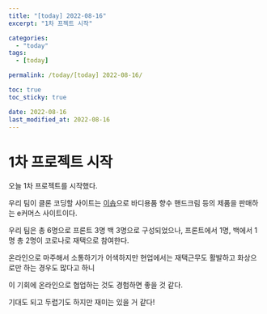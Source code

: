 ```yaml
---
title: "[today] 2022-08-16"
excerpt: "1차 프젝트 시작"

categories:
  - "today"
tags:
  - [today]

permalink: /today/[today] 2022-08-16/

toc: true
toc_sticky: true

date: 2022-08-16
last_modified_at: 2022-08-16
---
```

# 1차 프로젝트 시작

오늘 1차 프로젝트를 시작했다.

우리 팀이 클론 코딩할 사이트는 [이솝](https://www.aesop.com/kr/)으로 바디용품 향수 핸드크림 등의 제품을 판매하는 e커머스 사이트이다. 

우리 팀은 총 6명으로 프론트 3명 백 3명으로 구성되었으나, 프론트에서 1명, 백에서 1명 총 2명이 코로나로 재택으로 참여한다.

온라인으로 마주해서 소통하기가 어색하지만 현업에서는 재택근무도 활발하고 화상으로만 하는 경우도 많다고 하니

이 기회에 온라인으로 협업하는 것도 경험하면 좋을 것 같다.

기대도 되고 두렵기도 하지만 재미는 있을 거 같다!